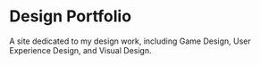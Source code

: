 # Design Portfolio

A site dedicated to my design work, including Game Design, User Experience Design, and Visual Design.
